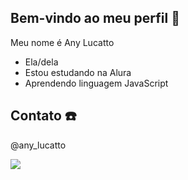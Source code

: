 ## Bem-vindo ao meu perfil 💖

Meu nome é Any Lucatto
- Ela/dela
- Estou estudando na Alura
- Aprendendo linguagem JavaScript

## Contato ☎️

@any_lucatto


![](https://media1.tenor.com/m/Myi3a3NLehYAAAAC/gato-pato.gif)


